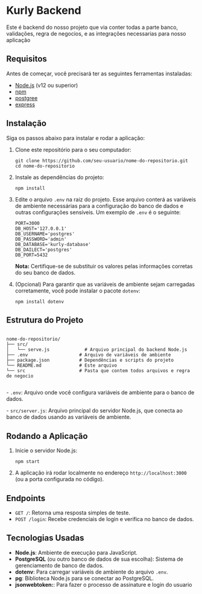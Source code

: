 <!DOCTYPE html>
<html lang="pt-br">
<head>
  <meta charset="UTF-8">
  <meta name="viewport" content="width=device-width, initial-scale=1.0">
</head>
<body>
  <h1>Kurly Backend</h1>

  <p>Este é backend do nosso projeto que via conter todas a parte banco, validações, regra de negocios, e as integrações necessarias para nosso aplicação</p>

  <h2>Requisitos</h2>
  <p>Antes de começar, você precisará ter as seguintes ferramentas instaladas:</p>
  <ul>
    <li><a href="https://nodejs.org">Node.js</a> (v12 ou superior)</li>
    <li><a href="https://npmjs.com">npm</a></li>
    <li><a href="https://www.postgresql.org">postgree</a></li>
    <li><a href="https://expressjs.com/pt-br/">express</a></li>
  </ul>

  <h2>Instalação</h2>
  <p>Siga os passos abaixo para instalar e rodar a aplicação:</p>
  <ol>
    <li>Clone este repositório para o seu computador:</li>
    <pre><code>git clone https://github.com/seu-usuario/nome-do-repositorio.git
cd nome-do-repositorio</code></pre>
    <li>Instale as dependências do projeto:</li>
    <pre><code>npm install</code></pre>
    <li>Edite o arquivo <code>.env</code> na raiz do projeto. Esse arquivo conterá as variáveis de ambiente necessárias para a configuração do banco de dados e outras configurações sensíveis. Um exemplo de <code>.env</code> é o seguinte:</li>
    <pre><code>PORT=3000
DB_HOST='127.0.0.1'
DB_USERNAME='postgres'
DB_PASSWORD='admin'
DB_DATABASE='kurly-database'
DB_DAILECT='postgres'
DB_PORT=5432</code></pre>
    <p><strong>Nota:</strong> Certifique-se de substituir os valores pelas informações corretas do seu banco de dados.</p>
    <li>(Opcional) Para garantir que as variáveis de ambiente sejam carregadas corretamente, você pode instalar o pacote <code>dotenv</code>:</li>
    <pre><code>npm install dotenv</code></pre>
  </ol>

  <h2>Estrutura do Projeto</h2>
  <pre><code>
nome-do-repositorio/
├── src/
│   └── serve.js             # Arquivo principal do backend Node.js
├── .env                   # Arquivo de variáveis de ambiente
├── package.json           # Dependências e scripts do projeto
└── README.md              # Este arquivo
└── src                    # Pasta que contem todos arquivos e regra de negocio  
  </code></pre>

  <p>- <code>.env</code>: Arquivo onde você configura variáveis de ambiente para o banco de dados.</p>
  <p>- <code>src/server.js</code>: Arquivo principal do servidor Node.js, que conecta ao banco de dados usando as variáveis de ambiente.</p>

  <h2>Rodando a Aplicação</h2>
  <ol>
    <li>Inicie o servidor Node.js:</li>
    <pre><code>npm start</code></pre>
    <li>A aplicação irá rodar localmente no endereço <code>http://localhost:3000</code> (ou a porta configurada no código).</li>
  </ol>

  <h2>Endpoints</h2>
  <ul>
    <li><code>GET /</code>: Retorna uma resposta simples de teste.</li>
    <li><code>POST /login</code>: Recebe credenciais de login e verifica no banco de dados.</li>
  </ul>

  <h2>Tecnologias Usadas</h2>
  <ul>
    <li><strong>Node.js</strong>: Ambiente de execução para JavaScript.</li>
    <li><strong>PostgreSQL</strong> (ou outro banco de dados de sua escolha): Sistema de gerenciamento de banco de dados.</li>
    <li><strong>dotenv</strong>: Para carregar variáveis de ambiente do arquivo <code>.env</code>.</li>
    <li><strong>pg</strong>: Biblioteca Node.js para se conectar ao PostgreSQL.</li>
    <li><strong>jsonwebtoken:</strong>: Para fazer o processo de assinature e login do usuario</li>
